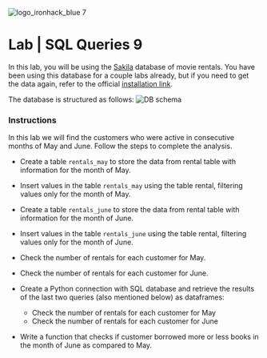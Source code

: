 ![logo_ironhack_blue 7](https://user-images.githubusercontent.com/23629340/40541063-a07a0a8a-601a-11e8-91b5-2f13e4e6b441.png)

# Lab | SQL Queries 9

In this lab, you will be using the [Sakila](https://dev.mysql.com/doc/sakila/en/) database of movie rentals. You have been using this database for a couple labs already, but if you need to get the data again, refer to the official [installation link](https://dev.mysql.com/doc/sakila/en/sakila-installation.html).

The database is structured as follows:
![DB schema](https://education-team-2020.s3-eu-west-1.amazonaws.com/data-analytics/database-sakila-schema.png)

### Instructions

In this lab we will find the customers who were active in consecutive months of May and June. Follow the steps to complete the analysis.

- Create a table `rentals_may` to store the data from rental table with information for the month of May.
- Insert values in the table `rentals_may` using the table rental, filtering values only for the month of May.
- Create a table `rentals_june` to store the data from rental table with information for the month of June.
- Insert values in the table `rentals_june` using the table rental, filtering values only for the month of June.
- Check the number of rentals for each customer for May.
- Check the number of rentals for each customer for June.
- Create a Python connection with SQL database and retrieve the results of the last two queries (also mentioned below) as dataframes:

  - Check the number of rentals for each customer for May
  - Check the number of rentals for each customer for June

- Write a function that checks if customer borrowed more or less books in the month of June as compared to May.
